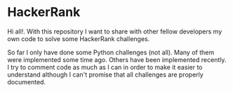 # HackerRank

Hi all!. With this repository I want to share with other fellow developers my own code to solve some HackerRank challenges.

So far I only have done some Python challenges (not all). Many of them were implemented some time ago. Others have been implemented recently. I try to comment code as much as I can in order to make it easier to understand although I can't promise that all challenges are properly documented.
